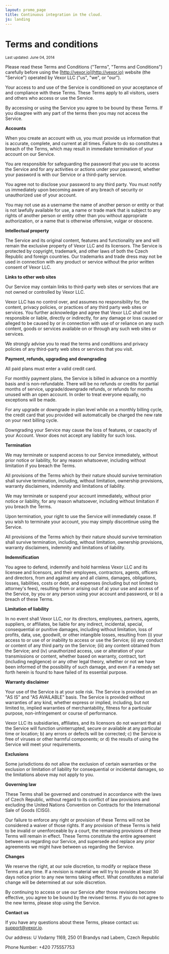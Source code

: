 ```yaml
---
layout: promo_page
title: Continuous integration in the cloud.
js: landing
---
```


Terms and conditions
====================

<small>Last updated: June 04, 2014</small>

Please read these Terms and Conditions ("Terms", "Terms and Conditions")
carefully before using the [http://vexor.io](http://vexor.io) website (the
"Service") operated by Vexor LLC ("us", "we", or "our").

Your access to and use of the Service is conditioned on your acceptance of and
compliance with these Terms. These Terms apply to all visitors, users and
others who access or use the Service.

By accessing or using the Service you agree to be bound by these Terms. If you
disagree with any part of the terms then you may not access the Service.

__Accounts__

When you create an account with us, you must provide us information that is
accurate, complete, and current at all times. Failure to do so constitutes a
breach of the Terms, which may result in immediate termination of your account
on our Service.

You are responsible for safeguarding the password that you use to access the
Service and for any activities or actions under your password, whether your
password is with our Service or a third-party service.

You agree not to disclose your password to any third party. You must notify us
immediately upon becoming aware of any breach of security or unauthorized use
of your account.

You may not use as a username the name of another person or entity or that is
not lawfully available for use, a name or trade mark that is subject to any
rights of another person or entity other than you without appropriate
authorization, or a name that is otherwise offensive, vulgar or obscene.

__Intellectual property__

The Service and its original content, features and functionality are and will
remain the exclusive property of Vexor LLC and its licensors. The Service is
protected by copyright, trademark, and other laws of both the Czech Republic
and foreign countries. Our trademarks and trade dress may not be used in
connection with any product or service without the prior written consent of
Vexor LLC.

__Links to other web sites__

Our Service may contain links to third-party web sites or services that are not
owned or controlled by Vexor LLC.

Vexor LLC has no control over, and assumes no responsibility for, the content,
privacy policies, or practices of any third party web sites or services. You
further acknowledge and agree that Vexor LLC shall not be responsible or
liable, directly or indirectly, for any damage or loss caused or alleged to be
caused by or in connection with use of or reliance on any such content, goods
or services available on or through any such web sites or services.

We strongly advise you to read the terms and conditions and privacy policies of
any third-party web sites or services that you visit.

__Payment, refunds, upgrading and downgrading__

All paid plans must enter a valid credit card.

For monthly payment plans, the Service is billed in advance on a monthly basis
and is non-refundable. There will be no refunds or credits for partial months
of service, upgrade/downgrade refunds, or refunds for months unused with an
open account. In order to treat everyone equally, no exceptions will be made.

For any upgrade or downgrade in plan level while on a monthly billing cycle,
the credit card that you provided will automatically be charged the new rate on
your next billing cycle.

Downgrading your Service may cause the loss of features, or capacity of your
Account. Vexor does not accept any liability for such loss.

__Termination__

We may terminate or suspend access to our Service immediately, without prior
notice or liability, for any reason whatsoever, including without limitation if
you breach the Terms.

All provisions of the Terms which by their nature should survive termination
shall survive termination, including, without limitation, ownership provisions,
warranty disclaimers, indemnity and limitations of liability.

We may terminate or suspend your account immediately, without prior notice or
liability, for any reason whatsoever, including without limitation if you
breach the Terms.

Upon termination, your right to use the Service will immediately cease. If you
wish to terminate your account, you may simply discontinue using the Service.

All provisions of the Terms which by their nature should survive termination
shall survive termination, including, without limitation, ownership provisions,
warranty disclaimers, indemnity and limitations of liability.

__Indemnification__

You agree to defend, indemnify and hold harmless Vexor LLC and its licensee
and licensors, and their employees, contractors, agents, officers and
directors, from and against any and all claims, damages, obligations, losses,
liabilities, costs or debt, and expenses (including but not limited to
attorney's fees), resulting from or arising out of a) your use and access of
the Service, by you or any person using your account and password, or b) a
breach of these Terms.

__Limitation of liability__

In no event shall Vexor LLC, nor its directors, employees, partners, agents,
suppliers, or affiliates, be liable for any indirect, incidental, special,
consequential or punitive damages, including without limitation, loss of
profits, data, use, goodwill, or other intangible losses, resulting from (i)
your access to or use of or inability to access or use the Service; (ii) any
conduct or content of any third party on the Service; (iii) any content
obtained from the Service; and (iv) unauthorized access, use or alteration of
your transmissions or content, whether based on warranty, contract, tort
(including negligence) or any other legal theory, whether or not we have been
informed of the possibility of such damage, and even if a remedy set forth
herein is found to have failed of its essential purpose.

__Warranty disclaimer__

Your use of the Service is at your sole risk. The Service is provided on an "AS
IS" and "AS AVAILABLE" basis. The Service is provided without warranties of any
kind, whether express or implied, including, but not limited to, implied
warranties of merchantability, fitness for a particular purpose,
non-infringement or course of performance.

Vexor LLC its subsidiaries, affiliates, and its licensors do not warrant that
a) the Service will function uninterrupted, secure or available at any
particular time or location; b) any errors or defects will be corrected; c) the
Service is free of viruses or other harmful components; or d) the results of
using the Service will meet your requirements.

__Exclusions__

Some jurisdictions do not allow the exclusion of certain warranties or the
exclusion or limitation of liability for consequential or incidental damages,
so the limitations above may not apply to you.

__Governing law__

These Terms shall be governed and construed in accordance with the laws of
Czech Republic, without regard to its conflict of law provisions and excluding
the United Nations Convention on Contracts for the International Sale of Goods
(CISG).

Our failure to enforce any right or provision of these Terms will not be
considered a waiver of those rights. If any provision of these Terms is held to
be invalid or unenforceable by a court, the remaining provisions of these Terms
will remain in effect. These Terms constitute the entire agreement between us
regarding our Service, and supersede and replace any prior agreements we might
have between us regarding the Service.

__Changes__

We reserve the right, at our sole discretion, to modify or replace these Terms
at any time. If a revision is material we will try to provide at least 30 days
notice prior to any new terms taking effect. What constitutes a material change
will be determined at our sole discretion.

By continuing to access or use our Service after those revisions become
effective, you agree to be bound by the revised terms. If you do not agree to
the new terms, please stop using the Service.

__Contact us__

If you have any questions about these Terms, please contact us: [support@vexor.io](mailto@support@vexor.io).

Our address: U Vodarny 1169, 250 01 Brandys nad Labem, Czech Republic

Phone Number: +420 775557753
